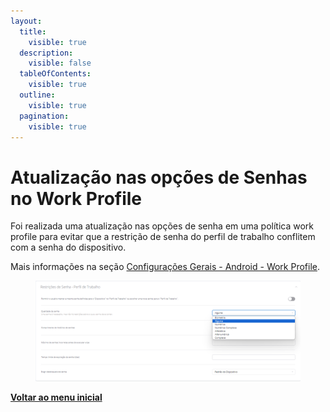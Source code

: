 ```yaml
---
layout:
  title:
    visible: true
  description:
    visible: false
  tableOfContents:
    visible: true
  outline:
    visible: true
  pagination:
    visible: true
---
```


# Atualização nas opções de Senhas no Work Profile

Foi realizada uma atualização nas opções de senha em uma política work profile para evitar que a restrição de senha do perfil de trabalho conflitem com a senha do dispositivo.

Mais informações na seção [Configurações Gerais - Android - Work Profile](../../portal/configuracoes/editar-politica/configuracoes-gerais-android-work-profile.md).

<figure><img src="../../../.gitbook/assets/image (216).png" alt=""><figcaption></figcaption></figure>

[**Voltar ao menu inicial**](./)
